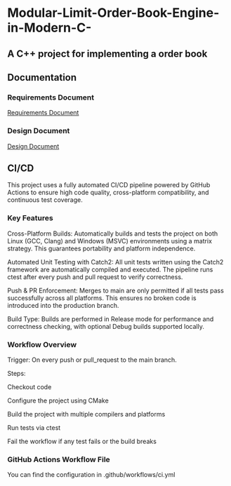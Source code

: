# Modular-Limit-Order-Book-Engine-in-Modern-C-
A C++ project for implementing a order book
---
## Documentation

### Requirements Document
[Requirements Document](docs/requirements.md)

### Design Document
[Design Document](docs/desgin.md)

## CI/CD

This project uses a fully automated CI/CD pipeline powered by GitHub Actions to ensure high code quality, cross-platform compatibility, and continuous test coverage.

### Key Features
Cross-Platform Builds:
Automatically builds and tests the project on both Linux (GCC, Clang) and Windows (MSVC) environments using a matrix strategy. This guarantees portability and platform independence.

Automated Unit Testing with Catch2:
All unit tests written using the Catch2 framework are automatically compiled and executed. The pipeline runs ctest after every push and pull request to verify correctness.

Push & PR Enforcement:
Merges to main are only permitted if all tests pass successfully across all platforms. This ensures no broken code is introduced into the production branch.

Build Type:
Builds are performed in Release mode for performance and correctness checking, with optional Debug builds supported locally.
### Workflow Overview
Trigger:
On every push or pull_request to the main branch.

Steps:

Checkout code

Configure the project using CMake

Build the project with multiple compilers and platforms

Run tests via ctest

Fail the workflow if any test fails or the build breaks

### GitHub Actions Workflow File
You can find the configuration in .github/workflows/ci.yml
